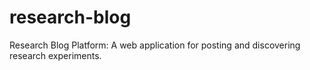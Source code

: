 # research-blog
Research Blog Platform: A web application for posting and discovering research experiments.
